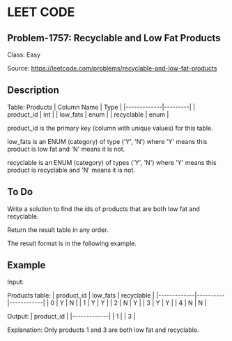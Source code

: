 # LEET CODE
## Problem-1757: Recyclable and Low Fat Products
Class: Easy

Source: https://leetcode.com/problems/recyclable-and-low-fat-products

## Description
Table: Products
| Column Name | Type    |
|-------------|---------|
| product_id  | int     |
| low_fats    | enum    |
| recyclable  | enum    |

product_id is the primary key (column with unique values) for this table.

low_fats is an ENUM (category) of type ('Y', 'N') where 'Y' means this product is low fat and 'N' means it is not.

recyclable is an ENUM (category) of types ('Y', 'N') where 'Y' means this product is recyclable and 'N' means it is not.

## To Do
Write a solution to find the ids of products that are both low fat and recyclable.

Return the result table in any order.

The result format is in the following example.

## Example

Input: 

Products table:
| product_id  | low_fats | recyclable |
|-------------|----------|------------|
| 0           | Y        | N          |
| 1           | Y        | Y          |
| 2           | N        | Y          |
| 3           | Y        | Y          |
| 4           | N        | N          |

Output: 
| product_id  |
|-------------|
| 1           |
| 3           |

Explanation: Only products 1 and 3 are both low fat and recyclable.